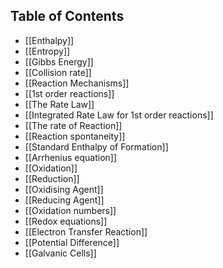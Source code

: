## Table of Contents
- [[Enthalpy]]
- [[Entropy]] 
- [[Gibbs Energy]]
- [[Collision rate]]
- [[Reaction Mechanisms]]
- [[1st order reactions]]
- [[The Rate Law]]
- [[Integrated Rate Law for 1st order reactions]]
- [[The rate of Reaction]]
- [[Reaction spontaneity]]
- [[Standard Enthalpy of Formation]]
- [[Arrhenius equation]]
- [[Oxidation]]
- [[Reduction]]
- [[Oxidising Agent]]
- [[Reducing Agent]]
- [[Oxidation numbers]]
- [[Redox equations]]
- [[Electron Transfer Reaction]]
- [[Potential Difference]]
- [[Galvanic Cells]]